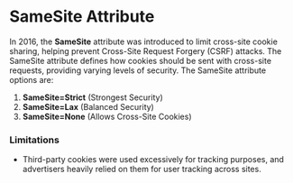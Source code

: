 # SameSite Attribute 

In 2016, the **SameSite** attribute was introduced to limit cross-site cookie sharing, helping prevent Cross-Site Request Forgery (CSRF) attacks. The SameSite attribute defines how cookies should be sent with cross-site requests, providing varying levels of security. The SameSite attribute options are:

1. **SameSite=Strict** (Strongest Security)
2. **SameSite=Lax** (Balanced Security)
3. **SameSite=None** (Allows Cross-Site Cookies)

### Limitations

- Third-party cookies were used excessively for tracking purposes, and advertisers heavily relied on them for user tracking across sites.
